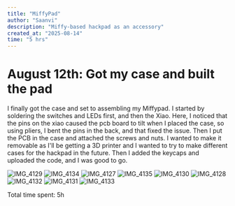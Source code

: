 ```yaml
---
title: "MiffyPad"
author: "Saanvi"
description: "Miffy-based hackpad as an accessory"
created_at: "2025-08-14"
time: "5 hrs"
---
```



# August 12th: Got my case and built the pad

I finally got the case and set to assembling my Miffypad. I started by soldering the switches and LEDs first, and then the Xiao. Here, I noticed that the pins on the xiao caused the pcb
board to tilt when I placed the case, so using pliers, I bent the pins in the back, and that fixed the issue. Then I put the PCB in the case and attached the screws and nuts. I wanted to make it removable as I'll be getting a 
3D printer and I wanted to try to make different cases for the hackpad in the future. Then I added the keycaps and uploaded the code, and I was good to go.


![IMG_4129](https://github.com/user-attachments/assets/dbf583c6-63d4-46dd-b88a-92177f6cf857)
![IMG_4134](https://github.com/user-attachments/assets/fd422db1-774f-4ec2-bd80-b463aa7a41e0)
![IMG_4127](https://github.com/user-attachments/assets/747e95c2-dc35-4bb0-80ea-22dd0ba9a881)
![IMG_4135](https://github.com/user-attachments/assets/f8af5ae9-0b46-4dc7-af2f-9effdbebce18)
![IMG_4130](https://github.com/user-attachments/assets/bffd2f77-af65-4709-959e-9e4ea482a683)
![IMG_4128](https://github.com/user-attachments/assets/0c44da66-2120-4183-b834-213699c69d8e)
![IMG_4132](https://github.com/user-attachments/assets/6ffc7b48-11c7-497a-ada2-0d8cdf2bf4c2)
![IMG_4131](https://github.com/user-attachments/assets/81c432d6-5176-47f0-be2c-c6ad8e84642f)
![IMG_4133](https://github.com/user-attachments/assets/889a7b56-4a5d-4cbe-836e-65534b7ff451)

Total time spent: 5h

